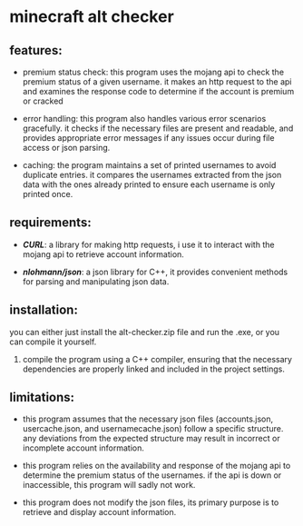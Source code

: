 # minecraft alt checker

## features:
  * premium status check: this program uses the mojang api to check the premium status of a given username. it makes an http request to the api and examines the response code to determine if the account is premium or cracked

  * error handling: this program also handles various error scenarios gracefully. it checks if the necessary files are present and readable, and provides appropriate error messages if any issues occur during file access or json parsing.

  * caching: the program maintains a set of printed usernames to avoid duplicate entries. it compares the usernames extracted from the json data with the ones already printed to ensure each username is only printed once.

## requirements:

  * ***CURL***: a library for making http requests, i use it to interact with the mojang api to retrieve account information.

  * ***nlohmann/json***: a json library for C++, it provides convenient methods for parsing and manipulating json data.

## installation: 

you can either just install the alt-checker.zip file and run the .exe, or you can compile it yourself. 

1. compile the program using a C++ compiler, ensuring that the necessary dependencies are properly linked and included in the project settings.

## limitations:

  * this program assumes that the necessary json files (accounts.json, usercache.json, and usernamecache.json) follow a specific structure. any deviations from the expected structure may result in incorrect or incomplete account information.

  * this program relies on the availability and response of the mojang api to determine the premium status of the usernames. if the api is down or inaccessible, this program will sadly not work.

  * this program does not modify the json files, its primary purpose is to retrieve and display account information.
